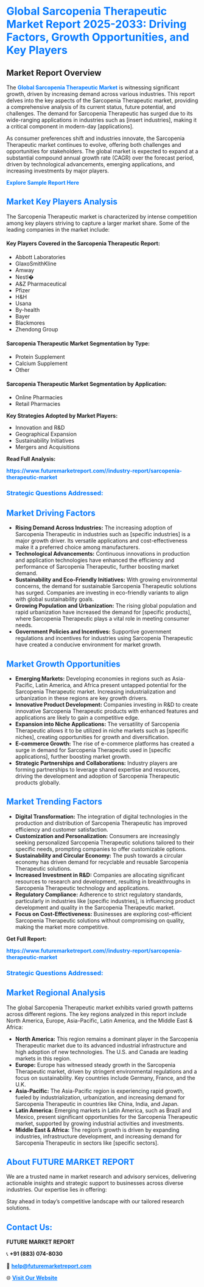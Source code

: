 <h1 style="color: #007BFF;">Global Sarcopenia Therapeutic Market Report 2025-2033: Driving Factors, Growth Opportunities, and Key Players</h1>

<section id="overview">
<h2>Market Report Overview</h2>
<p>The <a href="https://www.futuremarketreport.com//industry-report/sarcopenia-therapeutic-market" style="color: #007BFF; text-decoration: none;"><strong>Global Sarcopenia Therapeutic Market</strong></a> is witnessing significant growth, driven by increasing demand across various industries. This report delves into the key aspects of the Sarcopenia Therapeutic market, providing a comprehensive analysis of its current status, future potential, and challenges. The demand for Sarcopenia Therapeutic has surged due to its wide-ranging applications in industries such as [insert industries], making it a critical component in modern-day [applications].</p>
<p>As consumer preferences shift and industries innovate, the Sarcopenia Therapeutic market continues to evolve, offering both challenges and opportunities for stakeholders. The global market is expected to expand at a substantial compound annual growth rate (CAGR) over the forecast period, driven by technological advancements, emerging applications, and increasing investments by major players.</p>
</section>

<section id="overview">
<p><a href="https://www.futuremarketreport.com//request-sample/reportId=78010" style="color: #007BFF; text-decoration: none;"><strong>Explore Sample Report Here</strong></a></p>
</section>

<section id="key-players">
<h2 style="color: #007BFF;">Market Key Players Analysis</h2>
<p>The Sarcopenia Therapeutic market is characterized by intense competition among key players striving to capture a larger market share. Some of the leading companies in the market include:</p>
<h4>Key Players Covered in the Sarcopenia Therapeutic Report:</h4>
<ul><li>Abbott Laboratories</li><li>GlaxoSmithKline</li><li>Amway</li><li>Nestl�</li><li>A&amp;Z Pharmaceutical</li><li>Pfizer</li><li>H&amp;H</li><li>Usana</li><li>By-health</li><li>Bayer</li><li>Blackmores</li><li>Zhendong Group</li></ul>
<h4>Sarcopenia Therapeutic Market Segmentation by Type:</h4>
<ul><li>Protein Supplement</li><li>Calcium Supplement</li><li>Other</li></ul>

<h4>Sarcopenia Therapeutic Market Segmentation by Application:</h4>
<ul><li>Online Pharmacies</li><li>Retail Pharmacies</li></ul>
<p><strong>Key Strategies Adopted by Market Players:</strong></p>
<ul>
<li>Innovation and R&D</li>
<li>Geographical Expansion</li>
<li>Sustainability Initiatives</li>
<li>Mergers and Acquisitions</li>
</ul>
</section>

<section>
<p><strong>Read Full Analysis: </strong></p><a href="https://www.futuremarketreport.com//industry-report/sarcopenia-therapeutic-market" style="color: #007BFF; text-decoration: none;"><strong>https://www.futuremarketreport.com//industry-report/sarcopenia-therapeutic-market</strong></a>
<h3 style="color: #007BFF;">Strategic Questions Addressed:</h3>
</section>

<section id="driving-factors">
<h2 style="color: #007BFF;">Market Driving Factors</h2>
<ul>
<li><strong>Rising Demand Across Industries:</strong> The increasing adoption of Sarcopenia Therapeutic in industries such as [specific industries] is a major growth driver. Its versatile applications and cost-effectiveness make it a preferred choice among manufacturers.</li>
<li><strong>Technological Advancements:</strong> Continuous innovations in production and application technologies have enhanced the efficiency and performance of Sarcopenia Therapeutic, further boosting market demand.</li>
<li><strong>Sustainability and Eco-Friendly Initiatives:</strong> With growing environmental concerns, the demand for sustainable Sarcopenia Therapeutic solutions has surged. Companies are investing in eco-friendly variants to align with global sustainability goals.</li>
<li><strong>Growing Population and Urbanization:</strong> The rising global population and rapid urbanization have increased the demand for [specific products], where Sarcopenia Therapeutic plays a vital role in meeting consumer needs.</li>
<li><strong>Government Policies and Incentives:</strong> Supportive government regulations and incentives for industries using Sarcopenia Therapeutic have created a conducive environment for market growth.</li>
</ul>
</section>

<section id="growth-opportunities">
<h2 style="color: #007BFF;">Market Growth Opportunities</h2>
<ul>
<li><strong>Emerging Markets:</strong> Developing economies in regions such as Asia-Pacific, Latin America, and Africa present untapped potential for the Sarcopenia Therapeutic market. Increasing industrialization and urbanization in these regions are key growth drivers.</li>
<li><strong>Innovative Product Development:</strong> Companies investing in R&D to create innovative Sarcopenia Therapeutic products with enhanced features and applications are likely to gain a competitive edge.</li>
<li><strong>Expansion into Niche Applications:</strong> The versatility of Sarcopenia Therapeutic allows it to be utilized in niche markets such as [specific niches], creating opportunities for growth and diversification.</li>
<li><strong>E-commerce Growth:</strong> The rise of e-commerce platforms has created a surge in demand for Sarcopenia Therapeutic used in [specific applications], further boosting market growth.</li>
<li><strong>Strategic Partnerships and Collaborations:</strong> Industry players are forming partnerships to leverage shared expertise and resources, driving the development and adoption of Sarcopenia Therapeutic products globally.</li>
</ul>
</section>

<section id="trending-factors">
<h2 style="color: #007BFF;">Market Trending Factors</h2>
<ul>
<li><strong>Digital Transformation:</strong> The integration of digital technologies in the production and distribution of Sarcopenia Therapeutic has improved efficiency and customer satisfaction.</li>
<li><strong>Customization and Personalization:</strong> Consumers are increasingly seeking personalized Sarcopenia Therapeutic solutions tailored to their specific needs, prompting companies to offer customizable options.</li>
<li><strong>Sustainability and Circular Economy:</strong> The push towards a circular economy has driven demand for recyclable and reusable Sarcopenia Therapeutic solutions.</li>
<li><strong>Increased Investment in R&D:</strong> Companies are allocating significant resources to research and development, resulting in breakthroughs in Sarcopenia Therapeutic technology and applications.</li>
<li><strong>Regulatory Compliance:</strong> Adherence to strict regulatory standards, particularly in industries like [specific industries], is influencing product development and quality in the Sarcopenia Therapeutic market.</li>
<li><strong>Focus on Cost-Effectiveness:</strong> Businesses are exploring cost-efficient Sarcopenia Therapeutic solutions without compromising on quality, making the market more competitive.</li>
</ul>
</section>

<section>
<p><strong>Get Full Report: </strong></p><a href="https://www.futuremarketreport.com//industry-report/sarcopenia-therapeutic-market" style="color: #007BFF; text-decoration: none;"><strong>https://www.futuremarketreport.com//industry-report/sarcopenia-therapeutic-market</strong></a>
<h3 style="color: #007BFF;">Strategic Questions Addressed:</h3>
</section>


<section id="regional-analysis">
<h2 style="color: #007BFF;">Market Regional Analysis</h2>
<p>The global Sarcopenia Therapeutic market exhibits varied growth patterns across different regions. The key regions analyzed in this report include North America, Europe, Asia-Pacific, Latin America, and the Middle East & Africa:</p>
<ul>
<li><strong>North America:</strong> This region remains a dominant player in the Sarcopenia Therapeutic market due to its advanced industrial infrastructure and high adoption of new technologies. The U.S. and Canada are leading markets in this region.</li>
<li><strong>Europe:</strong> Europe has witnessed steady growth in the Sarcopenia Therapeutic market, driven by stringent environmental regulations and a focus on sustainability. Key countries include Germany, France, and the U.K.</li>
<li><strong>Asia-Pacific:</strong> The Asia-Pacific region is experiencing rapid growth, fueled by industrialization, urbanization, and increasing demand for Sarcopenia Therapeutic in countries like China, India, and Japan.</li>
<li><strong>Latin America:</strong> Emerging markets in Latin America, such as Brazil and Mexico, present significant opportunities for the Sarcopenia Therapeutic market, supported by growing industrial activities and investments.</li>
<li><strong>Middle East & Africa:</strong> The region’s growth is driven by expanding industries, infrastructure development, and increasing demand for Sarcopenia Therapeutic in sectors like [specific sectors].</li>
</ul>
</section>

<footer>
<h2 style="color: #007BFF;">About FUTURE MARKET REPORT</h2>
<p>We are a trusted name in market research and advisory services, delivering actionable insights and strategic support to businesses across diverse industries. Our expertise lies in offering:</p>

<p>Stay ahead in today’s competitive landscape with our tailored research solutions.</p>

<h2 style="color: #007BFF;">Contact Us:</h2>
<p><strong>FUTURE MARKET REPORT</strong></p>
<p>📞 <strong>+91 (883) 074-8030</strong></p>
<p>📧 <strong><a href="mailto:help@futuremarketreport.com" style="color: #007BFF;">help@futuremarketreport.com</a></strong></p>
<p>🌐 <strong><a href="https://www.futuremarketreport.com/" style="color: #007BFF;">Visit Our Website</a></strong></p>
</footer>